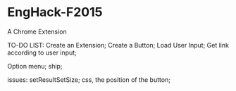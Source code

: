 # EngHack-F2015
A Chrome Extension

TO-DO LIST:
Create an Extension;
Create a Button;
Load User Input;
Get link according to user input;

Option menu;
ship;

issues:
setResultSetSize;
css, the position of the button;

